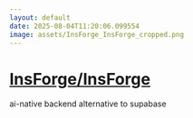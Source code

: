 ```yaml
---
layout: default
date: 2025-08-04T11:20:06.099554
image: assets/InsForge_InsForge_cropped.png
---
```


# [InsForge/InsForge](https://github.com/InsForge/InsForge)

ai-native backend alternative to supabase
